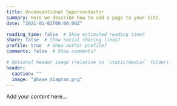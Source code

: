 ```yaml
---
title: Unconventional Superconductor
summary: Here we describe how to add a page to your site.
date: "2021-01-02T00:00:00Z"

reading_time: false  # Show estimated reading time?
share: false  # Show social sharing links?
profile: true  # Show author profile?
comments: false  # Show comments?

# Optional header image (relative to `static/media/` folder).
header:
  caption: ""
  image: "phase_diagram.png"
---
```


Add your *content* here...
